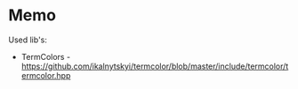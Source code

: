 # Memo

Used lib's: 
- TermColors - https://github.com/ikalnytskyi/termcolor/blob/master/include/termcolor/termcolor.hpp
